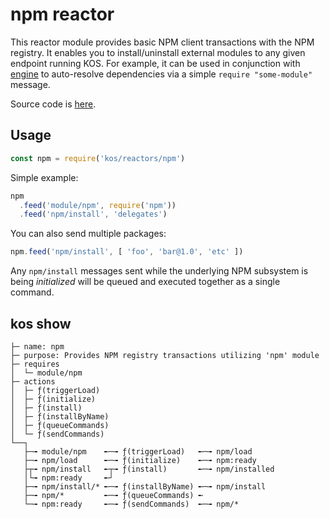 # npm reactor

This reactor module provides basic NPM client transactions with the
NPM registry. It enables you to install/uninstall external modules to
any given endpoint running KOS. For example, it can be used in
conjunction with [engine](./engine.md) to auto-resolve dependencies
via a simple `require "some-module"` message.

Source code is [here](./npm.js).

## Usage

```js
const npm = require('kos/reactors/npm')
```

Simple example:

```js
npm
  .feed('module/npm', require('npm'))
  .feed('npm/install', 'delegates')
```

You can also send multiple packages:
```js
npm.feed('npm/install', [ 'foo', 'bar@1.0', 'etc' ])
```

Any `npm/install` messages sent while the underlying NPM subsystem is
being *initialized* will be queued and executed together as a single
command.

## kos show

```
├─ name: npm
├─ purpose: Provides NPM registry transactions utilizing 'npm' module
├─ requires
│  └─ module/npm
├─ actions
│  ├─ ƒ(triggerLoad)
│  ├─ ƒ(initialize)
│  ├─ ƒ(install)
│  ├─ ƒ(installByName)
│  ├─ ƒ(queueCommands)
│  └─ ƒ(sendCommands)
└──┐
   ├─╼ module/npm    ╾─╼ ƒ(triggerLoad)   ╾─╼ npm/load
   ├─╼ npm/load      ╾─╼ ƒ(initialize)    ╾─╼ npm:ready
   ├┬╼ npm/install   ╾┬╼ ƒ(install)       ╾─╼ npm/installed
   │└╼ npm:ready     ╾┘
   ├─╼ npm/install/* ╾─╼ ƒ(installByName) ╾─╼ npm/install
   ├─╼ npm/*         ╾─╼ ƒ(queueCommands) ╾
   └─╼ npm:ready     ╾─╼ ƒ(sendCommands)  ╾─╼ npm/*
```
